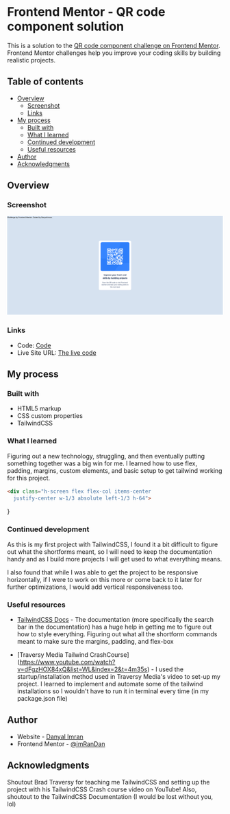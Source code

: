 # Frontend Mentor - QR code component solution

This is a solution to the [QR code component challenge on Frontend Mentor](https://www.frontendmentor.io/challenges/qr-code-component-iux_sIO_H). Frontend Mentor challenges help you improve your coding skills by building realistic projects. 

## Table of contents

- [Overview](#overview)
  - [Screenshot](#screenshot)
  - [Links](#links)
- [My process](#my-process)
  - [Built with](#built-with)
  - [What I learned](#what-i-learned)
  - [Continued development](#continued-development)
  - [Useful resources](#useful-resources)
- [Author](#author)
- [Acknowledgments](#acknowledgments)


## Overview

### Screenshot

![](./QR-code-project.png)


### Links

- Code: [Code](https://github.com/imRanDan/qr-code-component-main)
- Live Site URL: [The live code](https://imrandan.github.io/qr-code-component-main/)

## My process

### Built with

- HTML5 markup
- CSS custom properties
- TailwindCSS

### What I learned

Figuring out a new technology, struggling, and then eventually putting something together was a big win for me. I learned how to use flex, padding, margins, custom elements, and basic setup to get tailwind working for this project.

```html
<div class="h-screen flex flex-col items-center 
  justify-center w-1/3 absolute left-1/3 h-64">
```
}

### Continued development

As this is my first project with TailwindCSS, I found it a bit difficult to figure out what the shortforms meant, so I will need to keep the documentation handy and as I build more projects I will get used to what everything means.

I also found that while I was able to get the project to be responsive horizontally, if I were to work on this more or come back to it later for further optimizations, I would add vertical responsiveness too.



### Useful resources

- [TailwindCSS Docs](https://tailwindcss.com/docs/installation) - The documentation (more specifically the search bar in the documentation) has a huge help in getting me to figure out how to style everything. Figuring out what all the shortform commands meant to make sure the margins, padding, and flex-box 

- [Traversy Media Tailwind CrashCourse] (https://www.youtube.com/watch?v=dFgzHOX84xQ&list=WL&index=2&t=4m35s) - I used the startup/installation method used in Traversy Media's video to set-up my project. I learned to implement and automate some of the tailwind installations so I wouldn't have to run it in terminal every time (in my package.json file)

## Author

- Website - [Danyal Imran](https://danyalimran.com/)
- Frontend Mentor - [@imRanDan](https://www.frontendmentor.io/profile/imRanDan)

## Acknowledgments

Shoutout Brad Traversy for teaching me TailwindCSS and setting up the project with his TailwindCSS Crash course video on YouTube! Also, shoutout to the TailwindCSS Documentation (I would be lost without you, lol)
